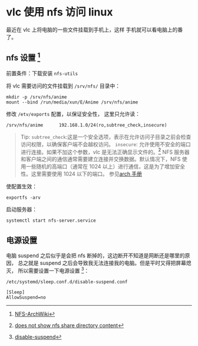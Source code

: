 # vlc 使用 nfs 访问 linux

最近在 vlc 上将电脑的一些文件挂载到手机上，这样
手机就可以看电脑上的番了。

## nfs 设置 [^1]

前置条件：下载安装 `nfs-utils`

将 vlc 需要访问的文件挂载到 `/srv/nfs/` 目录中：

```
mkdir -p /srv/nfs/anime
mount --bind /run/media/xun/E/Anime /srv/nfs/anime
```

修改 `/etv/exports` 配置，以保证安全性，
这里只允许读：

```
/srv/nfs/anime		192.168.1.0/24(ro,subtree_check,insecure)
```

> Tip:
> `subtree_check`:这是一个安全选项，表示在允许访问子目录之前会检查访问权限，以确保客户端不会越权访问。
> `insecure`: 允许使用不安全的端口进行连接。如果不加这个参数，vlc 是无法正确显示文件的。[^2]
> NFS 服务器和客户端之间的通信通常需要建立连接并交换数据。默认情况下，NFS 使用一些随机的高端口（通常在 1024
> 以上）进行通信，这是为了增加安全性。这里需要使用 1024 以下的端口。
> 参见[arch 手册](https://man.archlinux.org/man/exports.5)

使配置生效：

```
exportfs -arv
```

启动服务器：

```
systemctl start nfs-server.service
```

## 电源设置

电脑 suspend 之后似乎是会把 nfs 断掉的，这边断开不知道是网断还是哪里的原因，
总之就是 suspend 之后会导致我无法连接我的电脑。但是平时又得把屏幕熄灭，
所以需要设置一下电源设置 [^3]：

```
/etc/systemd/sleep.conf.d/disable-suspend.conf

[Sleep]
AllowSuspend=no
```

[^1]: [NFS-ArchWiki](https://wiki.archlinux.org/title/NFS)
[^2]: [does not show nfs share directory content](https://code.videolan.org/videolan/vlc-android/-/issues/335)
[^3]: [disable-suspend](https://wiki.archlinux.org/title/Power_management#Disabling_suspend)
